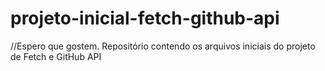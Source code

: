 # projeto-inicial-fetch-github-api

//Espero que gostem.
Repositório contendo os arquivos iniciais do projeto de Fetch e GitHub API
